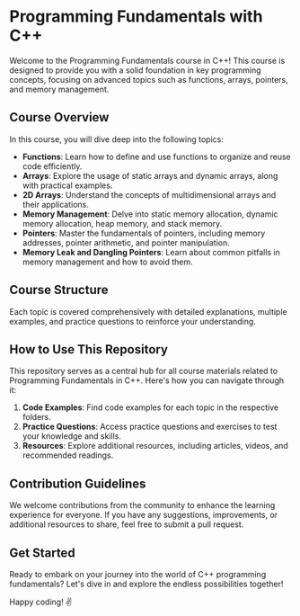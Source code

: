 # Programming Fundamentals with C++

Welcome to the Programming Fundamentals course in C++! This course is designed to provide you with a solid foundation in key programming concepts, focusing on advanced topics such as functions, arrays, pointers, and memory management.

## Course Overview

In this course, you will dive deep into the following topics:

- **Functions**: Learn how to define and use functions to organize and reuse code efficiently.
- **Arrays**: Explore the usage of static arrays and dynamic arrays, along with practical examples.
- **2D Arrays**: Understand the concepts of multidimensional arrays and their applications.
- **Memory Management**: Delve into static memory allocation, dynamic memory allocation, heap memory, and stack memory.
- **Pointers**: Master the fundamentals of pointers, including memory addresses, pointer arithmetic, and pointer manipulation.
- **Memory Leak and Dangling Pointers**: Learn about common pitfalls in memory management and how to avoid them.

## Course Structure

Each topic is covered comprehensively with detailed explanations, multiple examples, and practice questions to reinforce your understanding.

## How to Use This Repository

This repository serves as a central hub for all course materials related to Programming Fundamentals in C++. Here's how you can navigate through it:

1. **Code Examples**: Find code examples for each topic in the respective folders.
2. **Practice Questions**: Access practice questions and exercises to test your knowledge and skills.
3. **Resources**: Explore additional resources, including articles, videos, and recommended readings.

## Contribution Guidelines

We welcome contributions from the community to enhance the learning experience for everyone. If you have any suggestions, improvements, or additional resources to share, feel free to submit a pull request.

## Get Started

Ready to embark on your journey into the world of C++ programming fundamentals? Let's dive in and explore the endless possibilities together!

Happy coding! ✌

